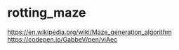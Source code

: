 # rotting_maze

https://en.wikipedia.org/wiki/Maze_generation_algorithm
https://codepen.io/GabbeV/pen/viAec
